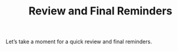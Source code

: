﻿---
layout: slide
title: "Review and Final Reminders"
---

Let’s take a moment for a quick review and final reminders.
